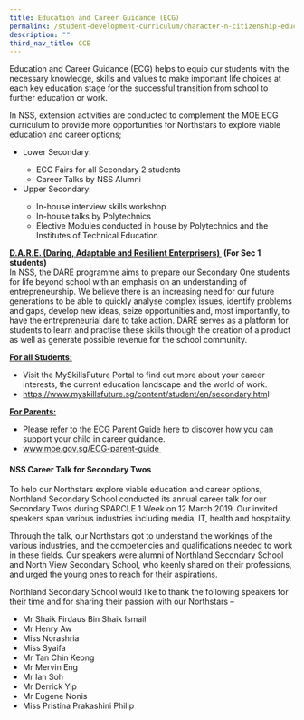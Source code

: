 ```yaml
---
title: Education and Career Guidance (ECG)
permalink: /student-development-curriculum/character-n-citizenship-education/education-and-career-guidance-ecg/
description: ""
third_nav_title: CCE
---
```

<p>Education and Career Guidance (ECG) helps to equip our students with the necessary knowledge, skills and values to make important life choices at each key education stage for the successful transition from school to further education or work.&nbsp;</p>
<p>In NSS, extension activities are conducted to complement the MOE ECG curriculum to provide more opportunities for Northstars to explore viable education and career options;</p>
<ul>
<li>Lower Secondary:</li>
<ul>
<li>ECG Fairs for all Secondary 2 students</li>
<li>Career Talks by NSS Alumni</li>
</ul>
<li>Upper Secondary:</li>
<ul>
<li>In-house interview skills workshop</li>
<li>In-house talks by Polytechnics</li>
<li>Elective Modules conducted in house by Polytechnics and the Institutes of Technical Education</li>
</ul>
</ul>
<p><strong><u>D.A.R.E. (Daring, Adaptable and Resilient Enterprisers)&nbsp;</u>&nbsp;(For Sec 1 students)<br /></strong>In NSS, the DARE programme aims to prepare our Secondary One students for life beyond school with an emphasis on an understanding of entrepreneurship. We believe there is an increasing need for our future generations to be able to quickly analyse complex issues, identify problems and gaps, develop new ideas, seize opportunities and, most importantly, to have the entrepreneurial dare to take action. DARE serves as a platform for students to learn and practise these skills through the creation of a product as well as generate possible revenue for the school community.</p>
<p><strong><u>For all Students:</u></strong></p>
<ul>
<li>Visit the MySkillsFuture Portal to find out more about your career interests, the current education landscape and the world of work.&nbsp;</li>
<li><a href="https://www.myskillsfuture.sg/content/student/en/secondary.htm" target="_blank" rel="noopener">https://www.myskillsfuture.sg/content/student/en/secondary.htm</a>l&nbsp;</li>
</ul>
<p><strong><u>For Parents:</u></strong></p>
<ul>
<li>Please refer to the ECG Parent Guide here to discover how you can support your child in career guidance.</li>
<li><a href="https://www.moe.gov.sg/microsites/ecg-parent-guide/index.html" target="_blank" rel="noopener">www.moe.gov.sg/ECG-parent-guide&nbsp;</a></li>
</ul>
<h4><strong>NSS Career Talk for Secondary Twos</strong></h4>
<p>To help our Northstars explore viable education and career options, Northland Secondary School conducted its annual career talk for our Secondary Twos during SPARCLE 1 Week on 12 March 2019. Our invited speakers span various industries including media, IT, health and hospitality.</p>
<p>Through the talk, our Northstars got to understand the workings of the various industries, and the competencies and qualifications needed to work in these fields. Our speakers were alumni of Northland Secondary School and North View Secondary School, who keenly shared on their professions, and urged the young ones to reach for their aspirations.</p>
<p>Northland Secondary School would like to thank the following speakers for their time and for sharing their passion with our Northstars &ndash;&nbsp;</p>
<ul>
<li>Mr Shaik Firdaus Bin Shaik Ismail</li>
<li>Mr Henry Aw</li>
<li>Miss Norashria</li>
<li>Miss Syaifa</li>
<li>Mr Tan Chin Keong</li>
<li>Mr Mervin Eng</li>
<li>Mr Ian Soh</li>
<li>Mr Derrick Yip</li>
<li>Mr Eugene Nonis</li>
<li>Miss Pristina Prakashini Philip</li>
</ul>